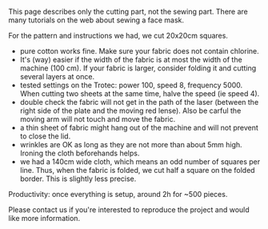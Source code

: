 This page describes only the cutting part, not the sewing part. There are many tutorials on the web about sewing a face mask.

For the pattern and instructions we had, we cut 20x20cm squares.
- pure cotton works fine. Make sure your fabric does not contain chlorine.
- It's (way) easier if the width of the fabric is at most the width of the machine (100 cm). If your fabric is larger, consider folding it and cutting several layers at once.
- tested settings on the Trotec: power 100, speed 8, frequency 5000. When cutting two sheets at the same time, halve the speed (ie speed 4).
- double check the fabric will not get in the path of the laser (between the right side of the plate and the moving red lense). Also be carful the moving arm will not touch and move the fabric.
- a thin sheet of fabric might hang out of the machine and will not prevent to close the lid.
- wrinkles are OK as long as they are not more than about 5mm high. Ironing the cloth beforehands helps.
- we had a 140cm wide cloth, which means an odd number of squares per line. Thus, when the fabric is folded, we cut half a square on the folded border. This is slightly less precise.

Productivity: once everything is setup, around 2h for ~500 pieces.

Please contact us if you're interested to reproduce the project and would like more information.
